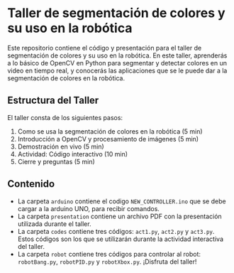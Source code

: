 # Taller de segmentación de colores y su uso en la robótica

Este repositorio contiene el código y presentación para el taller de segmentación de colores y su uso en la robótica. En este taller, aprenderás a lo básico de OpenCV en Python para segmentar y detectar colores en un video en tiempo real, y conocerás las aplicaciones que se le puede dar a la segmentación de colores en la robótica.

## Estructura del Taller

El taller consta de los siguientes pasos:

1. Como se usa la segmentación de colores en la robótica (5 min)
2. Introducción a OpenCV y procesamiento de imágenes (5 min)
3. Demostración en vivo (5 min)
4. Actividad: Código interactivo (10 min)
5. Cierre y preguntas (5 min)

## Contenido

- La carpeta `arduino` contiene el codigo `NEW_CONTROLLER.ino` que se debe cargar a la arduino UNO, para recibir comandos.
- La carpeta `presentation` contiene un archivo PDF con la presentación utilizada durante el taller.
- La carpeta `codes` contiene tres códigos: `act1.py`, `act2.py` y `act3.py`. Estos códigos son los que se utilizarán durante la actividad interactiva del taller.
- La carpeta `robot` contiene tres códigos para controlar al robot: `robotBang.py`, `robotPID.py` y `robotXbox.py`.
¡Disfruta del taller!
